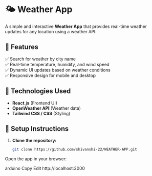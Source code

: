 # 🌤 Weather App  

A simple and interactive **Weather App** that provides real-time weather updates for any location using a weather API.  

## 🚀 Features  
✅ Search for weather by city name  
✅ Real-time temperature, humidity, and wind speed  
✅ Dynamic UI updates based on weather conditions  
✅ Responsive design for mobile and desktop  

## 🔧 Technologies Used  
- **React.js** (Frontend UI)  
- **OpenWeather API** (Weather data)  
- **Tailwind CSS / CSS** (Styling)  

## 📌 Setup Instructions  

1. **Clone the repository:**  
   ```sh
   git clone https://github.com/shivanshi-22/WEATHER-APP.git


Open the app in your browser:

arduino
Copy
Edit
http://localhost:3000
